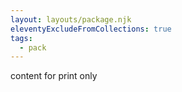 ```yaml
---
layout: layouts/package.njk
eleventyExcludeFromCollections: true
tags:
  - pack
---
```


<div class="d-print-block">content for print only</div>
